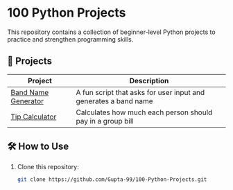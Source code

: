 # 100 Python Projects

This repository contains a collection of beginner-level Python projects to practice and strengthen programming skills.

## 📁 Projects

| Project | Description |
|--------|-------------|
| [Band Name Generator](./Band%20Name%20Generator/main.py) | A fun script that asks for user input and generates a band name |
| [Tip Calculator](./Tip%20Calculator/main.py) | Calculates how much each person should pay in a group bill |

## 🛠 How to Use

1. Clone this repository:
   ```bash
   git clone https://github.com/Gupta-99/100-Python-Projects.git
